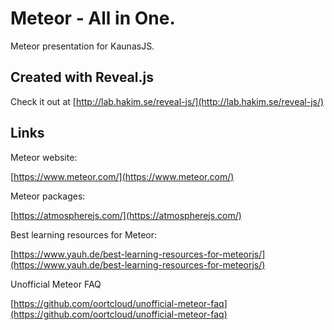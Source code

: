 # Meteor - All in One.
Meteor presentation for KaunasJS.

## Created with Reveal.js
Check it out at [http://lab.hakim.se/reveal-js/](http://lab.hakim.se/reveal-js/)

## Links
Meteor website:

[https://www.meteor.com/](https://www.meteor.com/)

Meteor packages:

[https://atmospherejs.com/](https://atmospherejs.com/)

Best learning resources for Meteor:

[https://www.yauh.de/best-learning-resources-for-meteorjs/](https://www.yauh.de/best-learning-resources-for-meteorjs/)

Unofficial Meteor FAQ

[https://github.com/oortcloud/unofficial-meteor-faq](https://github.com/oortcloud/unofficial-meteor-faq)